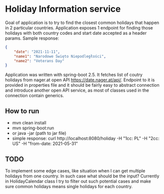 # Holiday Information service
Goal of application is to try to find the closest common holidays that happen in 2 particular countries. 
Application exposes 1 endpoint for finding those holidays with both country codes and start date accepted as a header params. Sample response:
```json
{
    "date": "2021-11-11",
    "name1": "Narodowe Święto Niepodległości",
    "name2": "Veterans Day"
}
```
Application was written with spring-boot 2.5. It fetches list of coutry holidays from nager.at open API https://date.nager.at/api/. 
Endpoint to it is provided in properties file and it should be fairly easy to abstract connection and introduce another open API service, as most of classes used in the connection contain generics.  

## How to run
- mvn clean install
- mvn spring-boot:run
- or java -jar (path to jar file)
- simple response: curl http://localhost:8080/holiday -H "1cc: PL" -H "2cc: US" -H "from-date: 2021-05-31"

## TODO
To implement some edge cases, like situation when I can get multiple holidays from one country. In such case what should be the input?
Currently in HolidayCalendar class I try to filter out such potential cases and make sure common holidays means single holidays for each country.

